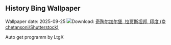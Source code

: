 ## History Bing Wallpaper
Wallpaper date: 2025-09-25
![](https://www.bing.com/th?id=OHR.FortChittorgarh_ZH-CN5999553283_UHD.jpg&w=1000)Download: [奇陶尔加尔堡, 拉贾斯坦邦, 印度 (© chetansoni/Shutterstock)](https://www.bing.com/th?id=OHR.FortChittorgarh_ZH-CN5999553283_UHD.jpg)

Auto get programm by LtgX
